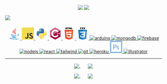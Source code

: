 <p align="center">
    <img src="https://visitor-badge.laobi.icu/badge?page_id=brandon-vo"/>
    <a>
    <img src="https://media.giphy.com/media/hvRJCLFzcasrR4ia7z/giphy.gif" width="22px">
</p>

<img src ="https://user-images.githubusercontent.com/76707560/125880982-d6084f46-01dc-4411-a778-7dd34fca3dbc.jpg">

<h4 align="center"></h4>
<p align="center">
  <a href="https://www.java.com" target="_blank"> 
    <img src="https://raw.githubusercontent.com/devicons/devicon/master/icons/java/java-original.svg" alt="java" width="40" height="40"/> 
  </a> 
  <a href="https://developer.mozilla.org/en-US/docs/Web/JavaScript" target="_blank"> 
    <img src="https://raw.githubusercontent.com/devicons/devicon/master/icons/javascript/javascript-original.svg" alt="javascript" width="40" height="40"/> 
  </a>
  <a href="https://www.python.org" target="_blank"> 
    <img src="https://raw.githubusercontent.com/devicons/devicon/master/icons/python/python-original.svg" alt="python" width="40" height="40"/> 
  </a> 
  <a href="https://www.w3schools.com/cpp/" target="_blank"> 
    <img src="https://raw.githubusercontent.com/devicons/devicon/master/icons/cplusplus/cplusplus-original.svg" alt="cplusplus" width="40" height="40"/> 
  </a> 
  <a href="https://www.w3.org/html/" target="_blank"> 
    <img src="https://raw.githubusercontent.com/devicons/devicon/master/icons/html5/html5-original-wordmark.svg" alt="html5" width="40" height="40"/> 
  </a>
  <a href="https://www.w3schools.com/css/" target="_blank"> 
    <img src="https://raw.githubusercontent.com/devicons/devicon/master/icons/css3/css3-original-wordmark.svg" alt="css3" width="40" height="40"/> 
  </a>
  <a href="https://www.arduino.cc/" target="_blank"> 
    <img src="https://cdn.worldvectorlogo.com/logos/arduino-1.svg" alt="arduino" width="40" height="40"/> 
  </a> 
  <a href="https://www.mongodb.com/" target="_blank"> 
    <img src="https://img.icons8.com/color/480/mongodb.png" alt="mongodb" width="40" height="40"/> 
  </a> 
  <a href="https://firebase.google.com/" target="_blank"> 
    <img src="https://www.vectorlogo.zone/logos/firebase/firebase-icon.svg" alt="firebase" width="40" height="40"/> 
  </a> 
  <a href="https://nodejs.org" target="_blank"> 
    <img src="https://devstickers.com/assets/img/pro/kh7x.png" alt="nodejs" width="40" height="40"/> 
  </a> 
  <a href="https://reactjs.org/" target="_blank"> 
    <img src="https://reactnative.dev/img/header_logo.svg" alt="react" width="40" height="40"/> 
  </a> 
  <a href="https://tailwindcss.com/" target="_blank"> 
    <img src="https://www.vectorlogo.zone/logos/tailwindcss/tailwindcss-icon.svg" alt="tailwind" width="40" height="40"/> 
  </a>
  <a href="https://git-scm.com/" target="_blank">
    <img src="https://git-scm.com/images/logos/downloads/Git-Icon-1788C.png" alt="git" width="40" height="40"/>
  </a>
  <a href="https://heroku.com" target="_blank"> 
    <img src="https://www.vectorlogo.zone/logos/heroku/heroku-icon.svg" alt="heroku" width="40" height="40"/> 
  </a> 
  <a href="https://www.photoshop.com/en" target="_blank"> 
    <img src="https://raw.githubusercontent.com/devicons/devicon/master/icons/photoshop/photoshop-line.svg" alt="photoshop" width="40" height="40"/> 
  </a> 
  <a href="https://www.adobe.com/in/products/illustrator.html" target="_blank"> 
    <img src="https://www.vectorlogo.zone/logos/adobe_illustrator/adobe_illustrator-icon.svg" alt="illustrator" width="40" height="40"/> 
  </a> 
</p>

---
   
<p align="center">      
<a href="https://github.com/brandon-vo/valorant-stats">
  <img align="center" src="https://github-readme-stats.vercel.app/api/pin/?username=brandon-vo&repo=valorant-stats&theme=gotham"/>
</a>
  &nbsp; &nbsp; &nbsp;
<a href="https://github.com/brandon-vo/globe-chat">
  <img align="center" src="https://github-readme-stats.vercel.app/api/pin/?username=brandon-vo&repo=globe-chat&theme=gotham"/>
</a>

</p>

<p align="center">
<a href="https://github.com/brandon-vo/arduino-radar">
   <img align="center" src="https://github-readme-stats.vercel.app/api/pin/?username=brandon-vo&repo=arduino-radar&theme=gotham"/>
</a>
  &nbsp; &nbsp; &nbsp;
<a href="https://github.com/brandon-vo/book-with-me">
  <img align="center" src="https://github-readme-stats.vercel.app/api/pin/?username=brandon-vo&repo=book-with-me&theme=gotham"/>
</a>
</p>

<!-- 
this took forever to make and look aesthetic
credit to visitor-badge and github-readme-stats  
-->
